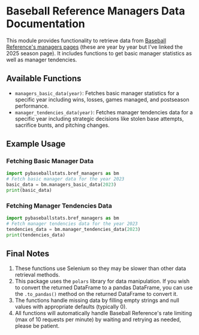 # Baseball Reference Managers Data Documentation

This module provides functionality to retrieve data from [Baseball Reference's managers pages](https://www.baseball-reference.com/leagues/majors/2025-managers.shtml) (these are year by year but I've linked the 2025 season page). It includes functions to get basic manager statistics as well as manager tendencies.

## Available Functions

- `managers_basic_data(year)`: Fetches basic manager statistics for a specific year including wins, losses, games managed, and postseason performance.
- `manager_tendencies_data(year)`: Fetches manager tendencies data for a specific year including strategic decisions like stolen base attempts, sacrifice bunts, and pitching changes.

## Example Usage

### Fetching Basic Manager Data

```python
import pybaseballstats.bref_managers as bm
# Fetch basic manager data for the year 2023
basic_data = bm.managers_basic_data(2023)
print(basic_data)
```

### Fetching Manager Tendencies Data

```python
import pybaseballstats.bref_managers as bm
# Fetch manager tendencies data for the year 2023
tendencies_data = bm.manager_tendencies_data(2023)
print(tendencies_data)
```

## Final Notes

1. These functions use Selenium so they may be slower than other data retrieval methods.
2. This package uses the `polars` library for data manipulation. If you wish to convert the returned DataFrame to a pandas DataFrame, you can use the `.to_pandas()` method on the returned DataFrame to convert it.
3. The functions handle missing data by filling empty strings and null values with appropriate defaults (typically 0).
4. All functions will automatically handle Baseball Reference's rate limiting (max of 10 requests per minute) by waiting and retrying as needed, please be patient.
